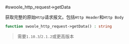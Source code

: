 #swoole_http_request->getData

获取完整的原始`Http`请求报文。包括`Http Header`和`Http Body`

```php
function swoole_http_request->getData() : string
```

> 需要`1.10.3`/`2.1.2`或更高版本